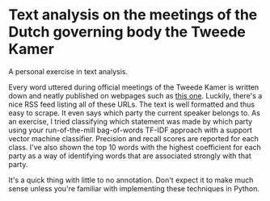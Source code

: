 # Text analysis on the meetings of the Dutch governing body the Tweede Kamer

A personal exercise in text analysis.

Every word uttered during official meetings of the Tweede Kamer is written down and neatly published on webpages such as [this one](https://zoek.officielebekendmakingen.nl/h-tk-20132014-108-4.html). Luckily, there's a nice RSS feed listing all of these URLs. The text is well formatted and thus easy to scrape. It even says which party the current speaker belongs to. As an exercise, I tried classifying which statement was made by which party using your run-of-the-mill bag-of-words TF-IDF approach with a support vector machine classifier. Precision and recall scores are reported for each class. I've also shown the top 10 words with the highest coefficient for each party as a way of identifying words that are associated strongly with that party.

It's a quick thing with little to no annotation. Don't expect it to make much sense unless you're familiar with implementing these techniques in Python.
